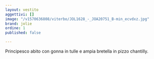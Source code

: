 ```yaml
---
layout: vestito
aggettivi: []
image: "/v1570636808/viterbo/JOL1628_-_JOA20751_B-min_ecvdxz.jpg"
brand: jolie
ordine: 1
published: false

---
```

Principesco abito con gonna in tulle e ampia bretella in pizzo chantilly.